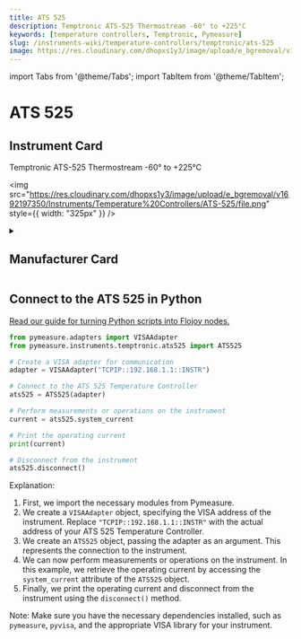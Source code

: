```yaml
---
title: ATS 525
description: Temptronic ATS-525 Thermostream -60° to +225°C
keywords: [temperature controllers, Temptronic, Pymeasure]
slug: /instruments-wiki/temperature-controllers/temptronic/ats-525
image: https://res.cloudinary.com/dhopxs1y3/image/upload/e_bgremoval/v1692197350/Instruments/Temperature%20Controllers/ATS-525/file.png
---
```


import Tabs from '@theme/Tabs';
import TabItem from '@theme/TabItem';

# ATS 525

## Instrument Card

<div className="flex">

<div>

Temptronic ATS-525 Thermostream -60° to +225°C

</div>

<img src="https://res.cloudinary.com/dhopxs1y3/image/upload/e_bgremoval/v1692197350/Instruments/Temperature%20Controllers/ATS-525/file.png" style={{ width: "325px" }} />

</div>

<details>
<summary><h2>Manufacturer Card</h2></summary>

<img src="https://res.cloudinary.com/dhopxs1y3/image/upload/v1692125985/Instruments/Vendor%20Logos/Temptronic.png" style={{ width: "100%", objectFit: "cover" }} />

**Temptronic** temperature forcing systems, are designed for testing and characterization of semiconductors, ICs, chips, electronics, and materials. <a href="https://www.intestthermal.com/temptronic">Website</a>.

<ul>
  <li>Headquarters: USA</li>
  <li>Yearly Revenue (millions, USD): 19.0</li>
</ul>
</details>

## Connect to the ATS 525 in Python

[Read our guide for turning Python scripts into Flojoy nodes.](https://docs.flojoy.ai/custom-nodes/creating-custom-node/)


<Tabs>
<TabItem value="Pymeasure" label="Pymeasure">


```python
from pymeasure.adapters import VISAAdapter
from pymeasure.instruments.temptronic.ats525 import ATS525

# Create a VISA adapter for communication
adapter = VISAAdapter("TCPIP::192.168.1.1::INSTR")

# Connect to the ATS 525 Temperature Controller
ats525 = ATS525(adapter)

# Perform measurements or operations on the instrument
current = ats525.system_current

# Print the operating current
print(current)

# Disconnect from the instrument
ats525.disconnect()
```

Explanation:
1. First, we import the necessary modules from Pymeasure.
2. We create a `VISAAdapter` object, specifying the VISA address of the instrument. Replace `"TCPIP::192.168.1.1::INSTR"` with the actual address of your ATS 525 Temperature Controller.
3. We create an `ATS525` object, passing the adapter as an argument. This represents the connection to the instrument.
4. We can now perform measurements or operations on the instrument. In this example, we retrieve the operating current by accessing the `system_current` attribute of the `ATS525` object.
5. Finally, we print the operating current and disconnect from the instrument using the `disconnect()` method.

Note: Make sure you have the necessary dependencies installed, such as `pymeasure`, `pyvisa`, and the appropriate VISA library for your instrument.

</TabItem>
</Tabs>